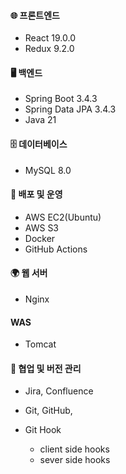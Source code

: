 #### 🌐 **프론트엔드**
- React 19.0.0
- Redux 9.2.0

#### 🖥 **백엔드**
- Spring Boot 3.4.3
- Spring Data JPA 3.4.3
- Java 21

#### 🗄 **데이터베이스**
- MySQL 8.0

#### 🚀 **배포 및 운영**
- AWS EC2(Ubuntu)
- AWS S3
- Docker 
- GitHub Actions

#### 🌍 **웹 서버**
- Nginx

#### WAS
- Tomcat 

#### 🔗 **협업 및 버전 관리**

- Jira, Confluence
- Git, GitHub, 

- Git Hook
	- client side hooks
	- sever side hooks
